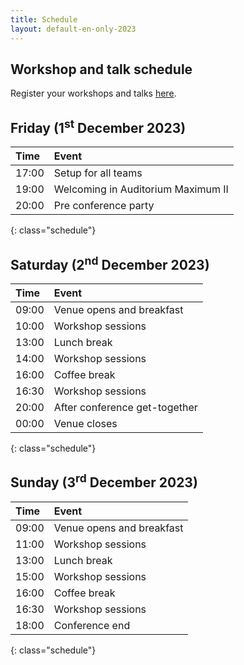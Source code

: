 ```yaml
---
title: Schedule
layout: default-en-only-2023
---
```


## Workshop and talk schedule

Register your workshops and talks <a href="https://rohow.de/mopad" target="_blank">here</a>.

## Friday (1<sup>st</sup> December 2023)

| Time  | Event                              |
| :---  | :-------                           |
| 17:00 | Setup for all teams                |
| 19:00 | Welcoming in Auditorium Maximum II |
| 20:00 | Pre conference party               |
{: class="schedule"}

## Saturday (2<sup>nd</sup> December 2023)

| Time  | Event                         |
| :---  | :-------                      |
| 09:00 | Venue opens and breakfast     |
| 10:00 | Workshop sessions             |
| 13:00 | Lunch break                   |
| 14:00 | Workshop sessions             |
| 16:00 | Coffee break                  |
| 16:30 | Workshop sessions             |
| 20:00 | After conference get-together |
| 00:00 | Venue closes                  |
{: class="schedule"}

## Sunday (3<sup>rd</sup> December 2023)

| Time  | Event                     |
| :---  | :-------                  |
| 09:00 | Venue opens and breakfast |
| 11:00 | Workshop sessions         |
| 13:00 | Lunch break               |
| 15:00 | Workshop sessions         |
| 16:00 | Coffee break              |
| 16:30 | Workshop sessions         |
| 18:00 | Conference end            |
{: class="schedule"}
